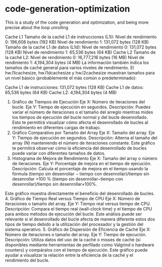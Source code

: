# code-generation-optimization
This is a study of the code generation and optimization, and being more precise about the loop unrolling


Cache L1
Tamaño de la caché L1 de instrucciones (L1i):
Nivel de rendimiento 0: 196,608 bytes (192 KB)
Nivel de rendimiento 1: 131,072 bytes (128 KB)
Tamaño de la caché L1 de datos (L1d):
Nivel de rendimiento 0: 131,072 bytes (128 KB)
Nivel de rendimiento 1: 65,536 bytes (64 KB)
Cache L2
Tamaño de la caché L2:
Nivel de rendimiento 0: 16,777,216 bytes (16 MB)
Nivel de rendimiento 1: 4,194,304 bytes (4 MB)
La información también indica los tamaños de caché general para varios niveles de rendimiento. El hw.l1icachesize, hw.l1dcachesize y hw.l2cachesize muestran tamaños para un nivel básico (probablemente el más común o predeterminado):

Cache L1 de instrucciones: 131,072 bytes (128 KB)
Cache L1 de datos: 65,536 bytes (64 KB)
Cache L2: 4,194,304 bytes (4 MB)


1. Gráfico de Tiempos de Ejecución
Eje X: Número de iteraciones del bucle.
Eje Y: Tiempo de ejecución en segundos.
Descripción: Puedes variar el número de iteraciones o el tamaño del arreglo mientras mides los tiempos de ejecución del bucle normal y del bucle desenrollado. Esto te permitirá visualizar cómo afecta el desenrollado de bucles al rendimiento en diferentes cargas de trabajo.
2. Gráfico Comparativo por Tamaño del Array
Eje X: Tamaño del array.
Eje Y: Tiempo de ejecución en segundos.
Descripción: Alterna el tamaño del array (N) manteniendo el número de iteraciones constante. Este gráfico te permitirá observar cómo la eficiencia del desenrollado de bucles puede variar con diferentes tamaños de datos.
3. Histograma de Mejora de Rendimiento
Eje X: Tamaño del array o número de iteraciones.
Eje Y: Porcentaje de mejora en el tiempo de ejecución.
Descripción: Calcula el porcentaje de mejora en el tiempo usando la fórmula 
(tiempo sin desenrollar − tiempo con desenrollar)/tiempo sin desenrollar ×100 % (tiempo sin desenrollar−tiempo con desenrollar)/tiempo sin desenrollar×100%. 

Este gráfico muestra directamente el beneficio del desenrollado de bucles.
4. Gráfico de Tiempo Real versus Tiempo de CPU
Eje X: Número de iteraciones o tamaño del array.
Eje Y: Tiempo real versus tiempo de CPU.
Descripción: Compara el tiempo real (wall-clock time) y el tiempo de CPU para ambos métodos de ejecución del bucle. Este análisis puede ser relevante si el desenrollado del bucle afecta de manera diferente estos dos tipos de tiempo debido a la utilización del procesador y la gestión del sistema operativo.
5. Gráfico de Dispersión de Eficiencia de Caché
Eje X: Número de iteraciones o tamaño del array.
Eje Y: Tiempo de ejecución.
Descripción: Utiliza datos del uso de la caché o misses de caché (si disponibles mediante herramientas de perfilado como Valgrind o hardware counters) y compáralos con el tiempo de ejecución. Este gráfico puede ayudar a visualizar la relación entre la eficiencia de la caché y el rendimiento del bucle.